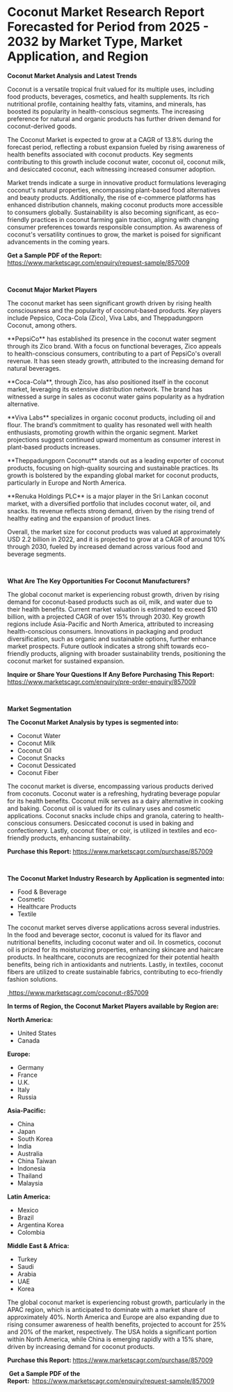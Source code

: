<p><h1>Coconut Market Research Report Forecasted for Period from 2025 -  2032 by Market Type, Market Application, and Region</h1></p><p><strong>Coconut Market Analysis and Latest Trends</strong></p>
<p><p>Coconut is a versatile tropical fruit valued for its multiple uses, including food products, beverages, cosmetics, and health supplements. Its rich nutritional profile, containing healthy fats, vitamins, and minerals, has boosted its popularity in health-conscious segments. The increasing preference for natural and organic products has further driven demand for coconut-derived goods.</p><p>The Coconut Market is expected to grow at a CAGR of 13.8% during the forecast period, reflecting a robust expansion fueled by rising awareness of health benefits associated with coconut products. Key segments contributing to this growth include coconut water, coconut oil, coconut milk, and desiccated coconut, each witnessing increased consumer adoption. </p><p>Market trends indicate a surge in innovative product formulations leveraging coconut's natural properties, encompassing plant-based food alternatives and beauty products. Additionally, the rise of e-commerce platforms has enhanced distribution channels, making coconut products more accessible to consumers globally. Sustainability is also becoming significant, as eco-friendly practices in coconut farming gain traction, aligning with changing consumer preferences towards responsible consumption. As awareness of coconut's versatility continues to grow, the market is poised for significant advancements in the coming years.</p></p>
<p><strong>Get a Sample PDF of the Report:&nbsp;</strong> <a href="https://www.marketscagr.com/enquiry/request-sample/857009?utm_campaign=2116&utm_medium=2&utm_source=Github&utm_content=ia&utm_term=16042025&utm_id=coconut">https://www.marketscagr.com/enquiry/request-sample/857009</a></p>
<p>&nbsp;</p>
<p><strong>Coconut Major Market Players</strong></p>
<p><p>The coconut market has seen significant growth driven by rising health consciousness and the popularity of coconut-based products. Key players include Pepsico, Coca-Cola (Zico), Viva Labs, and Theppadungporn Coconut, among others.</p><p>**PepsiCo** has established its presence in the coconut water segment through its Zico brand. With a focus on functional beverages, Zico appeals to health-conscious consumers, contributing to a part of PepsiCo's overall revenue. It has seen steady growth, attributed to the increasing demand for natural beverages.</p><p>**Coca-Cola**, through Zico, has also positioned itself in the coconut market, leveraging its extensive distribution network. The brand has witnessed a surge in sales as coconut water gains popularity as a hydration alternative.</p><p>**Viva Labs** specializes in organic coconut products, including oil and flour. The brand’s commitment to quality has resonated well with health enthusiasts, promoting growth within the organic segment. Market projections suggest continued upward momentum as consumer interest in plant-based products increases.</p><p>**Theppadungporn Coconut** stands out as a leading exporter of coconut products, focusing on high-quality sourcing and sustainable practices. Its growth is bolstered by the expanding global market for coconut products, particularly in Europe and North America.</p><p>**Renuka Holdings PLC** is a major player in the Sri Lankan coconut market, with a diversified portfolio that includes coconut water, oil, and snacks. Its revenue reflects strong demand, driven by the rising trend of healthy eating and the expansion of product lines.</p><p>Overall, the market size for coconut products was valued at approximately USD 2.2 billion in 2022, and it is projected to grow at a CAGR of around 10% through 2030, fueled by increased demand across various food and beverage segments.</p></p>
<p>&nbsp;</p>
<p><strong>What Are The Key Opportunities For Coconut Manufacturers?</strong></p>
<p><p>The global coconut market is experiencing robust growth, driven by rising demand for coconut-based products such as oil, milk, and water due to their health benefits. Current market valuation is estimated to exceed $10 billion, with a projected CAGR of over 15% through 2030. Key growth regions include Asia-Pacific and North America, attributed to increasing health-conscious consumers. Innovations in packaging and product diversification, such as organic and sustainable options, further enhance market prospects. Future outlook indicates a strong shift towards eco-friendly products, aligning with broader sustainability trends, positioning the coconut market for sustained expansion.</p></p>
<p><strong>Inquire or Share Your Questions If Any Before Purchasing This Report:</strong> <a href="https://www.marketscagr.com/enquiry/pre-order-enquiry/857009?utm_campaign=2116&utm_medium=2&utm_source=Github&utm_content=ia&utm_term=16042025&utm_id=coconut">https://www.marketscagr.com/enquiry/pre-order-enquiry/857009</a></p>
<p>&nbsp;</p>
<p><strong>Market Segmentation</strong></p>
<p><strong>The Coconut Market Analysis by types is segmented into:</strong></p>
<p><ul><li>Coconut Water</li><li>Coconut Milk</li><li>Coconut Oil</li><li>Coconut Snacks</li><li>Coconut Dessicated</li><li>Coconut Fiber</li></ul></p>
<p><p>The coconut market is diverse, encompassing various products derived from coconuts. Coconut water is a refreshing, hydrating beverage popular for its health benefits. Coconut milk serves as a dairy alternative in cooking and baking. Coconut oil is valued for its culinary uses and cosmetic applications. Coconut snacks include chips and granola, catering to health-conscious consumers. Desiccated coconut is used in baking and confectionery. Lastly, coconut fiber, or coir, is utilized in textiles and eco-friendly products, enhancing sustainability.</p></p>
<p><strong>Purchase this Report:&nbsp;</strong><a href="https://www.marketscagr.com/purchase/857009?utm_campaign=2116&utm_medium=2&utm_source=Github&utm_content=ia&utm_term=16042025&utm_id=coconut">https://www.marketscagr.com/purchase/857009</a></p>
<p>&nbsp;</p>
<p><strong>The Coconut Market Industry Research by Application is segmented into:</strong></p>
<p><ul><li>Food & Beverage</li><li>Cosmetic</li><li>Healthcare Products</li><li>Textile</li></ul></p>
<p><p>The coconut market serves diverse applications across several industries. In the food and beverage sector, coconut is valued for its flavor and nutritional benefits, including coconut water and oil. In cosmetics, coconut oil is prized for its moisturizing properties, enhancing skincare and haircare products. In healthcare, coconuts are recognized for their potential health benefits, being rich in antioxidants and nutrients. Lastly, in textiles, coconut fibers are utilized to create sustainable fabrics, contributing to eco-friendly fashion solutions.</p></p>
<p><a href="https://www.marketscagr.com/coconut-r857009?utm_campaign=2116&utm_medium=2&utm_source=Github&utm_content=ia&utm_term=16042025&utm_id=coconut">&nbsp;https://www.marketscagr.com/coconut-r857009</a></p>
<p><strong>In terms of Region, the Coconut Market Players available by Region are:</strong></p>
<p>
    <p> <strong> North America: </strong>
        <ul>
            <li>United States</li>
            <li>Canada</li>
        </ul>
        </p> 
    <p> <strong> Europe: </strong>
        <ul>
            <li>Germany</li>
            <li>France</li>
            <li>U.K.</li>
            <li>Italy</li>
            <li>Russia</li>
        </ul>
        </p> 
    <p> <strong> Asia-Pacific: </strong>
        <ul>
            <li>China</li>
            <li>Japan</li>
            <li>South Korea</li>
            <li>India</li>
            <li>Australia</li>
            <li>China Taiwan</li>
            <li>Indonesia</li>
            <li>Thailand</li>
            <li>Malaysia</li>
        </ul>
        </p> 
    <p> <strong> Latin America: </strong>
        <ul>
            <li>Mexico</li>
            <li>Brazil</li>
            <li>Argentina Korea</li>
            <li>Colombia</li>
        </ul>
        </p> 
    <p> <strong> Middle East & Africa: </strong>
        <ul>
            <li>Turkey</li>
            <li>Saudi</li>
            <li>Arabia</li>
            <li>UAE</li>
            <li>Korea</li>
        </ul>
    </p>
    </p>
<p><p>The global coconut market is experiencing robust growth, particularly in the APAC region, which is anticipated to dominate with a market share of approximately 40%. North America and Europe are also expanding due to rising consumer awareness of health benefits, projected to account for 25% and 20% of the market, respectively. The USA holds a significant portion within North America, while China is emerging rapidly with a 15% share, driven by increasing demand for coconut products.</p></p>
<p><strong>Purchase this Report: </strong><a href="https://www.marketscagr.com/purchase/857009?utm_campaign=2116&utm_medium=2&utm_source=Github&utm_content=ia&utm_term=16042025&utm_id=coconut">https://www.marketscagr.com/purchase/857009</a></p>
<p>&nbsp;<strong>Get a Sample PDF of the Report:&nbsp;&nbsp;</strong><a href="https://www.marketscagr.com/enquiry/request-sample/857009?utm_campaign=2116&utm_medium=2&utm_source=Github&utm_content=ia&utm_term=16042025&utm_id=coconut">https://www.marketscagr.com/enquiry/request-sample/857009</a></p>
<p><strong></strong></p>
<p><p></p><p></p><p></p></p>